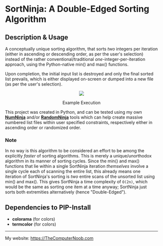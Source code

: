 ﻿# SortNinja: A Double-Edged Sorting Algorithm

## Description & Usage
A conceptually unique sorting algorithm, that sorts *two* integers per iteration (either in ascending or descending order, as per the user's selection) instead of the rather conventional/traditional *one*-integer-per-iteration approach, using the Python-native min() and max() functions.

Upon completion, the initial input list is destroyed and only the final sorted list prevails, which is either displayed on-screen or dumped into a new file (as per the user's selection).

<div align="center">
<img src="https://raw.githubusercontent.com/SHUR1K-N/SortNinja-Double-Edged-Sort/master/Images/Example.png" >
<p>Example Execution</p>
</div>

This project was created in Python, and can be tested using my own [**NumNinja**](https://github.com/SHUR1K-N/NumNinja-Number-Dictionary-Generator) and/or [**RandomNinja**](https://github.com/SHUR1K-N/RNumNinja-Random-Number-File-Generator) tools which can help create massive numbered list files within user specified constraints, respectively either in ascending order or randomized order.

### Note
In no way is this algorithm to be considered an effort to be among the explicitly *faster* of sorting algorithms. This is merely a unique/unorthodox algorithm in its manner of sorting cycles. Since the min() and max() functions that lie within a single SortNinja iteration *themselves* involve a single cycle each of scanning the entire list, this already means one iteration of SortNinja's sorting is *two* entire scans of the unsorted list using min() and max(). This gives SortNinja a time complexity of `O(2n)`, which would be the same as sorting one item at a time anyway; SortNinja just sorts both extremities alternatively (hence "Double-Edged").


## Dependencies to PIP-Install
- **colorama** (for colors)
- **termcolor** (for colors)

------------

My website: https://TheComputerNoob.com
